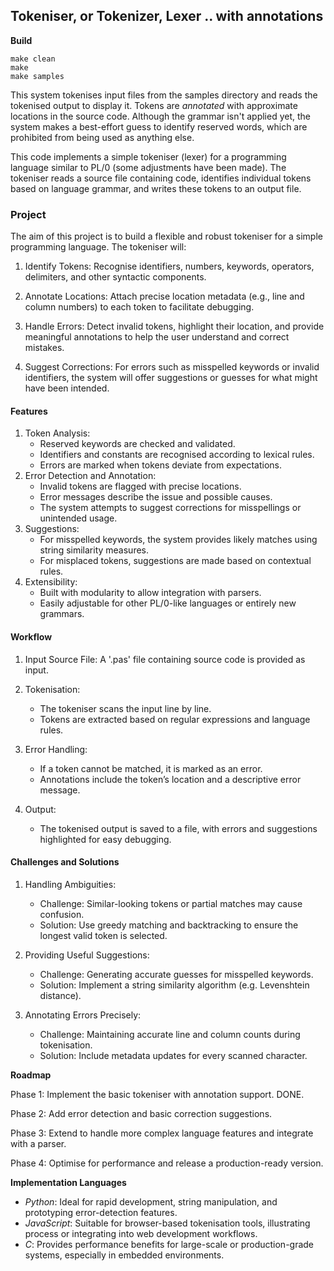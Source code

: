 
## Tokeniser, or Tokenizer, Lexer .. with annotations

__Build__

```shell
make clean
make
make samples
```

This system tokenises input files from the samples directory and reads the tokenised output to display it.
Tokens are *annotated* with approximate locations in the source code. Although the grammar isn't applied yet,
the system makes a best-effort guess to identify reserved words, which are prohibited from being used as
anything else.

This code implements a simple tokeniser (lexer) for a programming language similar to PL/0 (some adjustments
have been made). The tokeniser reads a source file containing code, identifies individual tokens based on
language grammar, and writes these tokens to an output file.

### Project

The aim of this project is to build a flexible and robust tokeniser for a simple programming language. The tokeniser will:

1. Identify Tokens: Recognise identifiers, numbers, keywords, operators, delimiters, and other syntactic components.

2. Annotate Locations: Attach precise location metadata (e.g., line and column numbers) to each token to facilitate debugging.

3. Handle Errors: Detect invalid tokens, highlight their location, and provide meaningful annotations to help the user
   understand and correct mistakes.

4. Suggest Corrections: For errors such as misspelled keywords or invalid identifiers, the system will offer suggestions
   or guesses for what might have been intended.


#### Features

1. Token Analysis:
	- Reserved keywords are checked and validated.
	- Identifiers and constants are recognised according to lexical rules.
	- Errors are marked when tokens deviate from expectations.
2. Error Detection and Annotation:
	- Invalid tokens are flagged with precise locations.
	- Error messages describe the issue and possible causes.
	- The system attempts to suggest corrections for misspellings or unintended usage.
3. Suggestions:
	- For misspelled keywords, the system provides likely matches using string similarity measures.
	- For misplaced tokens, suggestions are made based on contextual rules.
4. Extensibility:
	- Built with modularity to allow integration with parsers.
	- Easily adjustable for other PL/0-like languages or entirely new grammars.


#### Workflow

1. Input Source File: A '.pas' file containing source code is provided as input.

2. Tokenisation:
	- The tokeniser scans the input line by line.
	- Tokens are extracted based on regular expressions and language rules.

3. Error Handling:
	- If a token cannot be matched, it is marked as an error.
	- Annotations include the token’s location and a descriptive error message.

4. Output:
	- The tokenised output is saved to a file, with errors and suggestions highlighted for easy debugging.


#### Challenges and Solutions

1. Handling Ambiguities:
	- Challenge: Similar-looking tokens or partial matches may cause confusion.
	- Solution: Use greedy matching and backtracking to ensure the longest valid token is selected.

2.	Providing Useful Suggestions:
	- Challenge: Generating accurate guesses for misspelled keywords.
	- Solution: Implement a string similarity algorithm (e.g. Levenshtein distance).

3.	Annotating Errors Precisely:
	- Challenge: Maintaining accurate line and column counts during tokenisation.
	- Solution: Include metadata updates for every scanned character.

__Roadmap__

Phase 1: Implement the basic tokeniser with annotation support. DONE.

Phase 2: Add error detection and basic correction suggestions.

Phase 3: Extend to handle more complex language features and integrate with a parser.

Phase 4: Optimise for performance and release a production-ready version.

__Implementation Languages__

- *Python*: Ideal for rapid development, string manipulation, and prototyping error-detection features.
- *JavaScript*: Suitable for browser-based tokenisation tools, illustrating process or integrating into web development workflows.
- *C*: Provides performance benefits for large-scale or production-grade systems, especially in embedded environments.
